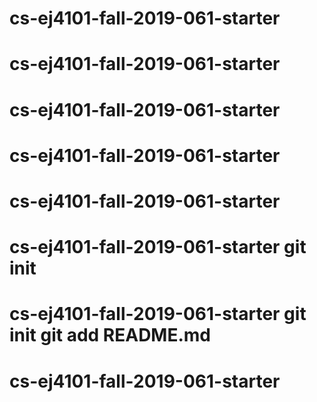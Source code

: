 # cs-ej4101-fall-2019-061-starter
# cs-ej4101-fall-2019-061-starter
# cs-ej4101-fall-2019-061-starter
# cs-ej4101-fall-2019-061-starter
# cs-ej4101-fall-2019-061-starter
# cs-ej4101-fall-2019-061-starter git init
# cs-ej4101-fall-2019-061-starter git init git add README.md
# cs-ej4101-fall-2019-061-starter
